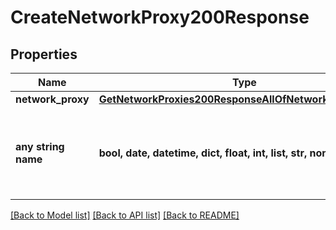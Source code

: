 # CreateNetworkProxy200Response


## Properties
Name | Type | Description | Notes
------------ | ------------- | ------------- | -------------
**network_proxy** | [**GetNetworkProxies200ResponseAllOfNetworkProxiesInner**](GetNetworkProxies200ResponseAllOfNetworkProxiesInner.md) |  | [optional] 
**any string name** | **bool, date, datetime, dict, float, int, list, str, none_type** | any string name can be used but the value must be the correct type | [optional]

[[Back to Model list]](../README.md#documentation-for-models) [[Back to API list]](../README.md#documentation-for-api-endpoints) [[Back to README]](../README.md)


